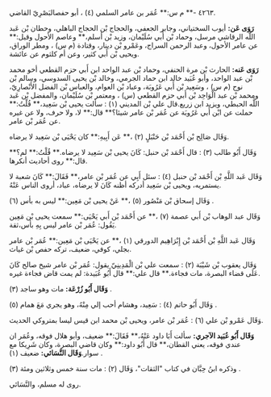 ٤٢٦٣ -** م س:** عُمَر بن عامر السلمي (٤) ، أبو حفصالبَصْرِيّ القاضي.

**رَوَى عَن:** أيوب السختياني، وجابر الجعفي، والحجاج بْن الحجاج الباهلي، وحطان بْن عَبد اللَّه الرقاشي مرسل، وحماد بْن أَبي سُلَيْمان، وزيد بْن أسلم،** وعاصم الأحول وقيل:** عن عامر الأحول، وعبد الرحمن السراج، وعَمْرو بْن دينار، وقتادة (م س) ، ومطر الوراق، ويحيى بْن أَبي كثير، وعن أم كلثوم عن عائشة.

**رَوَى عَنه:** الحارث بْن مرة الحنفي، وحماد بْن عبد الواحد ابن أَبي حزم القطعي أخو محمد بْن عبد الواحد، وأبو عُبَيد خالد ابن حماد الجرمي، وخالد بْن يحيى السدوسي، وسالم بْن نوح (م س) ، وسَعِيد بْن أَبي عَرُوبَة، وعباد بْن العوام، والعباس بْن الفضل الأَنْصارِيّ، ومحمد بْن عبد الْوَاحِد بْن أَبي حزم القطعي (س) ، ومعتمر بْن سُلَيْمان، والمفضل بْن عَبد اللَّه الحبطي، ويزيد ابن زريع.قال علي بْن المديني (١) : سألت يحيى بْن سَعِيد،** قُلْتُ:** حملت عن ابْن أَبي عَرُوبَة عن عُمَر بْن عامر شيئا؟** قال:** لا، ولا حرف، ولا عن غيره عن عُمَر بْن عامر.

وَقَال صَالِح بْن أَحْمَد بْن حَنْبَلٍ (٢) ،** عَن أَبِيهِ:** كان يَحْيَى بْن سَعِيد لا يرضاه.

وَقَال أَبُو طالب (٣) : قال أَحْمَد بْن حنبل: كَانَ يحيى بْن سَعِيد لا يرضاه.** قُلْتُ:** لم؟** قال:** روى أحاديث أنكرها.

وَقَال عَبد اللَّهِ بْن أَحْمَد بْن حنبل (٤) : سئل أَبِي عن عُمَر بْن عامر،** فَقَالَ:** كَانَ شعبة لا يستمريه، ويحيى بْن سَعِيد أدركه أظنه كَانَ لا يرضاه، عباد، أروى الناس عَنْهُ.

وَقَال إسحاق بْن مَنْصُور (٥) ،** عَنْ يحيى بْن مَعِين:** ليس به بأس (٦) .

وَقَال عبد الوهاب بْن أَبي عصمة (٧) ،** عن أَحْمَد بْن أَبي يَحْيَى:** سمعت يحيى بْن مَعِين يَقُول: عُمَر بْن عامر ليس بِهِ بأس،ثقة.

وَقَال عَبد اللَّهِ بْن أَحْمَد بْن إِبْرَاهِيم الدورقي (١) ،** عن يَحْيَى بْن مَعِين:** عُمَر بْن عامر بجلي، كوفي، ضعيف، تركه حفص بْن غياث.

وَقَال يعقوب بْن شَيْبَة (٢) : سمعت علي بْن الْمَدِينِيّ يقول: عُمَر بْن عامر شيخ صالح كَانَ عَلَى قضاء البصرة، مات فجاءة.** قال علي:** قال أَبُو عُبَيدة: لم يمت قاض فجاءة غيره.

**وَقَال أَبُو زُرْعَة:** مات وهو ساجد (٣) .

وَقَال أَبُو حاتم (٤) : سَعِيد، وهشام أحب إلي مِنْهُ، وهو يجري مَعَ همام (٥) .

وَقَال عَمْرو بْن علي (٦) : عُمَر بْن عامر، ويحيى بْن محمد ابن قيس ليسا بمتروكي الحديث.

**وَقَال أَبُو عُبَيد الآجري:** سألت أَبَا داود عَنْهُ،** فَقَالَ:** ضعيف، وأبو هلال فوقه، وعُمَر ان عندي فوقه، يعني القطان،** قال أَبُو داود:** وكان قاضي البصرة، وكان شَرِيكا مع سوار.**وَقَال النَّسَائي:** ضعيف (١) .

وذكره ابنُ حِبَّان في كتاب "الثقات"، وَقَال (٢) : مات سنة خمس وثلاثين ومئة (٣) .

روى له مسلم، والنَّسَائي.
